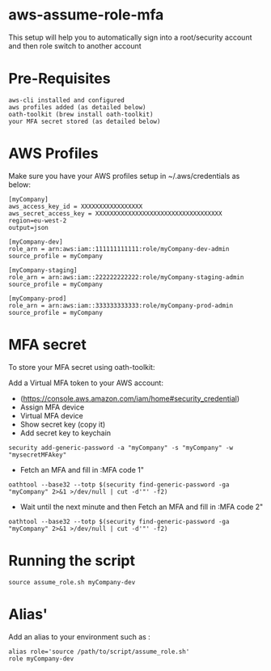 # aws-assume-role-mfa
This setup will help you to automatically sign into a root/security account and then role switch to another account

# Pre-Requisites 

    aws-cli installed and configured
    aws profiles added (as detailed below)
    oath-toolkit (brew install oath-toolkit)
    your MFA secret stored (as detailed below)

# AWS Profiles

Make sure you have your AWS profiles setup in ~/.aws/credentials as below:

```
[myCompany]
aws_access_key_id = XXXXXXXXXXXXXXXXX
aws_secret_access_key = XXXXXXXXXXXXXXXXXXXXXXXXXXXXXXXXXXX
region=eu-west-2
output=json

[myCompany-dev]
role_arn = arn:aws:iam::111111111111:role/myCompany-dev-admin
source_profile = myCompany

[myCompany-staging]
role_arn = arn:aws:iam::222222222222:role/myCompany-staging-admin
source_profile = myCompany

[myCompany-prod]
role_arn = arn:aws:iam::333333333333:role/myCompany-prod-admin
source_profile = myCompany
```

# MFA secret

To store your MFA secret using oath-toolkit:

Add a Virtual MFA token to your AWS account:
- (https://console.aws.amazon.com/iam/home#security_credential)
- Assign MFA device
- Virtual MFA device
- Show secret key (copy it) 
- Add secret key to keychain
```
security add-generic-password -a "myCompany" -s "myCompany" -w "mysecretMFAkey"
```
- Fetch an MFA and fill in :MFA code 1"
```
oathtool --base32 --totp $(security find-generic-password -ga "myCompany" 2>&1 >/dev/null | cut -d'"' -f2) 
```
- Wait until the next minute and then Fetch an MFA and fill in :MFA code 2"
```
oathtool --base32 --totp $(security find-generic-password -ga "myCompany" 2>&1 >/dev/null | cut -d'"' -f2) 
```

# Running the script

```
source assume_role.sh myCompany-dev
```

# Alias'

Add an alias to your environment such as :
```
alias role='source /path/to/script/assume_role.sh'
role myCompany-dev
```